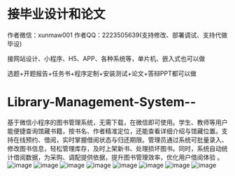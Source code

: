 # 接毕业设计和论文
作者微信：xunmaw001  作者QQ：2223505639(支持修改、部署调试、支持代做毕设)

接网站设计、小程序、H5、APP、各种系统等，单片机、嵌入式也可以做

选题+开题报告+任务书+程序定制+安装测试+论文+答辩PPT都可以做
# Library-Management-System--
基于微信小程序的图书管理系统，无需下载，在微信即可使用。学生、教师等用户能便捷查询馆藏书籍，按书名、作者精准定位，还能查看详细介绍与馆藏位置。支持在线预约、借阅，实时掌握借阅状态与归还期限。管理员通过系统可批量录入、修改图书信息，轻松管理库存，及时上架新书、处理损坏图书。同时，系统自动统计借阅数据，为采购、调配提供依据，提升图书管理效率，优化用户借阅体验 。 
![image](https://github.com/user-attachments/assets/be8a9357-19dc-4c60-8d51-98d95d4bd45d)
![image](https://github.com/user-attachments/assets/0424e730-646a-4c38-998f-11ddcca1a829)
![image](https://github.com/user-attachments/assets/ace97f9c-2b84-4952-a5ac-68251a660d0c)
![image](https://github.com/user-attachments/assets/bd5b48b8-7b6d-4a7a-8707-737be4156caf)
![image](https://github.com/user-attachments/assets/74022835-191c-4718-9db2-08abd31a93c7)
![image](https://github.com/user-attachments/assets/d7fac1b0-6b25-4048-ac81-dbe09bbd4cac)
![image](https://github.com/user-attachments/assets/e1d31783-1cff-40f1-98d0-14139c625c18)
![image](https://github.com/user-attachments/assets/5adecc5d-bd79-4af5-9e12-096634502890)
